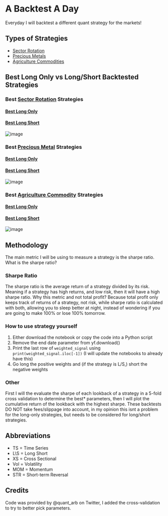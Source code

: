 # A Backtest A Day
Everyday I will backtest a different quant strategy for the markets!

## Types of Strategies
- [Sector Rotation][1]
- [Precious Metals][2]
- [Agriculture Commodities][3]

## Best Long Only vs Long/Short Backtested Strategies

### Best [Sector Rotation][1] Strategies
#### [Best Long Only][4]
#### [Best Long Short][5]
![image](https://github.com/replacementAI/A-Backtest-A-Day/assets/55959390/c862d5c7-5f4c-4c13-a485-6873e37cb580)

### Best [Precious Metal][2] Strategies
#### [Best Long Only][6]
#### [Best Long Short][7]
![image](https://github.com/replacementAI/A-Backtest-A-Day/assets/55959390/ebc95a5a-a228-4beb-9b4f-6eaafcca9d5f)

### Best [Agriculture Commodity][3] Strategies
#### [Best Long Only][8]
#### [Best Long Short][9]
![image](https://github.com/replacementAI/A-Backtest-A-Day/assets/55959390/88afc716-5dde-47da-a185-491e962e0922)

## Methodology
The main metric I will be using to measure a strategy is the sharpe ratio. What is the sharpe ratio?
### Sharpe Ratio
The sharpe ratio is the average return of a strategy divided by its risk. Meaning if a strategy has high returns, and low risk, then it will have a high sharpe ratio. Why this metric and not total profit? Because total profit only keeps track of returns of a strategy, not risk, while sharpe ratio is calculated with both, allowing you to sleep better at night, instead of wondering if you are going to make 100% or lose 100% tomorrow.
### How to use strategy yourself
1. Either download the notebook or copy the code into a Python script
2. Remove the end date parameter from yf.download()
3. Print the last row of ```weighted_signal``` using ```print(weighted_signal.iloc[-1])``` (I will update the notebooks to already have this)
4. Go long the positive weights and (if the strategy is L/S,) short the negative weights
### Other
First I will the evaluate the sharpe of each lookback of a strategy in a 5-fold cross validation to determine the best* parameters, then I will plot the cumulative return of the lookback with the highest sharpe.
These backtests DO NOT take fees/slippage into account, in my opinion this isnt a problem for the long-only strategies, but needs to be considered for long/short strategies.

## Abbreviations
- TS = Time Series
- L\S = Long Short
- XS = Cross Sectional
- Vol = Volatility
- MOM = Momentum
- STR = Short-term Reversal

## Credits
Code was provided by @quant_arb on Twitter, I added the cross-validation to try to better pick parameters.

[1]:<https://github.com/replacementAI/A-Backtest-A-Day/blob/main/Sector/README.md>
[2]:<https://github.com/replacementAI/A-Backtest-A-Day/tree/main/Metal/README.md>
[3]:<https://github.com/replacementAI/A-Backtest-A-Day/tree/main/Agriculture/README.md>
[4]:<https://github.com/replacementAI/A-Backtest-A-Day/blob/main/Sector/TS%20Long-Only%20STR.ipynb>
[5]:<https://github.com/replacementAI/A-Backtest-A-Day/blob/main/Sector/XS%20L%5CS%20STR.ipynb>
[6]:<https://github.com/replacementAI/A-Backtest-A-Day/blob/main/Metal/TS%20Long-Only%20MOM.ipynb>
[7]:<https://github.com/replacementAI/A-Backtest-A-Day/blob/main/Metal/XS%20L%5CS%20Low%20Skew.ipynb>
[8]:<>
[9]:<>
